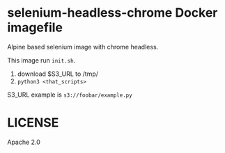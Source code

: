 # selenium-headless-chrome Docker imagefile

Alpine based selenium image with chrome headless.

This image run `init.sh`.

1. download $S3_URL to /tmp/
2. `python3 <that_scripts>`

S3_URL example is `s3://foobar/example.py`

# LICENSE

Apache 2.0
